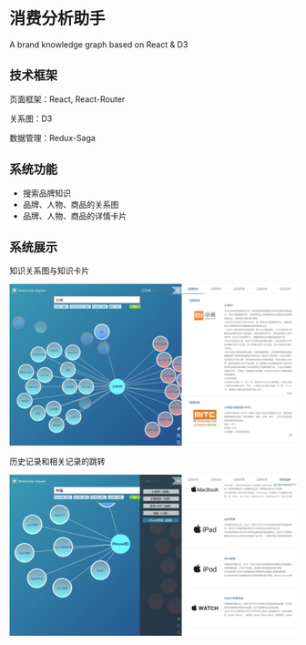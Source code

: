 # 消费分析助手
A brand knowledge graph based on React & D3

## 技术框架

页面框架：React, React-Router

关系图：D3

数据管理：Redux-Saga

## 系统功能

+ 搜索品牌知识
+ 品牌、人物、商品的关系图
+ 品牌、人物、商品的详情卡片

## 系统展示

知识关系图与知识卡片

![image](https://github.com/mwindson/consumption-analysis-assistant/blob/relation-mode/images/img1.jpg)

历史记录和相关记录的跳转

![image](https://github.com/mwindson/consumption-analysis-assistant/blob/relation-mode/images/img2.jpg)
